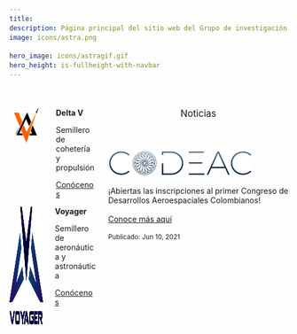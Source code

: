```yaml
---
title: 
description: Página principal del sitio web del Grupo de investigación ASTRA y sus semilleros, Delta V y Voyager, pertenecientes a la Universidad de Antioquia.
image: icons/astra.png

hero_image: icons/astragif.gif
hero_height: is-fullheight-with-navbar
---
```

<!-- https://bulma.io/ -->
<!-- http://www.csrhymes.com/bulma-clean-theme/ -->
<link href="../assets/css/custom.css" rel="stylesheet" type="text/css">

<!--! SIN NOTICIAS -->
<!-- <div class="columns is-multiline is-centered is-vcentered">
  <div class="column is-3 has-text-centered">
    <p class="title is-5"><img src="/icons/deltav.png" alt="Logo Delta V"></p>
  </div>
  <div class="column is-4">
    <p class="title is-5"><b>Delta V</b></p>
    <p class="subtitle is-6">Semillero de cohetería y propulsión</p>
    <a href="/deltav" class="button is-primary">Conócenos</a>
  </div>
</div>
<div class="columns is-multiline is-centered is-vcentered">
  <div class="column is-3 has-text-centered">
    <p class="title is-5"><img src="/icons/voyager.png" alt="Logo Voyager" height="213px" width="213px"></p>
  </div>
  <div class="column is-4">
    <p class="title is-5"><b>Voyager</b></p>
    <p class="subtitle is-6">Semillero de aeronáutica y astronáutica</p>
    <a href="/voyager" class="button is-primary">Conócenos</a>
  </div>
</div> -->


<!--! CON NOTICIAS  -->
<div class="columns is-multiline is-centered is-vcentered" style="padding-top:24px; padding-bottom:24px">
  <div class="column is-8">
    <div class="columns is-multiline is-vcentered">
      <div class="column is-4 has-text-centered">
        <p class="title is-5"><img src="/icons/deltav.png" alt="Logo Delta V"></p>
      </div>
      <div class="column is-8">
        <p class="title is-5"><b>Delta V</b></p>
        <p class="subtitle is-6">Semillero de cohetería y propulsión</p>
        <a href="/deltav" class="button is-primary">Conócenos</a>
      </div>
    </div>
    <div class="columns is-multiline is-vcentered">
      <div class="column is-4 has-text-centered">
        <p class="title is-5"><img src="/icons/voyager.png" alt="Logo Voyager" height="213px" width="213px"></p>
      </div>
      <div class="column is-8">
        <p class="title is-5"><b>Voyager</b></p>
        <p class="subtitle is-6">Semillero de aeronáutica y astronáutica</p>
        <a href="/voyager" class="button is-primary">Conócenos</a>
      </div>
    </div>
  </div>
  <div class="column is-4 has-text-centered">
    <header class="card-header">
      <p class="card-header-title is-centered"><big>Noticias</big></p>
    </header>
    <div class="card">
      <div class="card-content">
        <div class="content">
          <p class="title is-5"><img src="/events/img/codeac_logo.png" alt="Logo CODEAC" height="80%" width="80%"></p>
          <p>¡Abiertas las inscripciones al primer Congreso de Desarrollos Aeroespaciales Colombianos!<br><br>
          <a href="/codeac" class="button is-info">Conoce más aquí</a>
          </p>
        </div>
      </div>
    <footer class="card-footer">
      <p class="card-footer-item"><small>Publicado: Jun 10, 2021</small></p>
    </footer>
    </div>
  </div>
</div>
